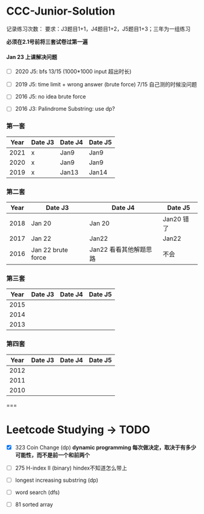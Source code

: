 # CCC-Junior-Solution
记录练习次数：
要求：J3题目1+1，J4题目1+2，J5题目1+3；三年为一组练习

**必须在2.1号前将三套试卷过第一遍**
#### Jan 23 上课解决问题
- [ ] 2020 J5: bfs 13/15 (1000*1000 input 超出时长) 
- [ ] 2019 J5: time limit + wrong answer (brute force) 7/15 自己测的时候没问题
- [ ] 2016 J5: no idea brute force

- [ ] 2016 J3: Palindrome Substring: use dp?


### 第一套
|Year|Date J3|Date J4|Date J5|
|---|---|---|---|
|2021|x|Jan9|Jan9|
|2020|x|Jan9|Jan9|
|2019|x|Jan13|Jan14|

### 第二套
|Year|Date J3|Date J4|Date J5|
|---|---|---|---|
|2018|Jan 20|Jan 20| Jan20 错了|
|2017|Jan 22|Jan22|Jan22|
|2016|Jan 22 brute force|Jan22 看看其他解题思路|不会|

### 第三套
|Year|Date J3|Date J4|Date J5|
|---|---|---|---|
|2015|||
|2014|||
|2013|||

### 第四套
|Year|Date J3|Date J4|Date J5|
|---|---|---|---|
|2012||||
|2011||||
|2010||||

===
# Leetcode Studying -> TODO
- [x] 323 Coin Change (dp)
**dynamic programming 每次做决定，取决于有多少可能性，而不是前一个和前两个**

- [ ] 275 H-index II (binary) hindex不知道怎么带上
- [ ] longest increasing substring (dp)
- [ ] word search (dfs)
- [ ] 81 sorted array
